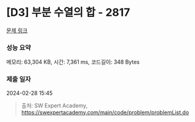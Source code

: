 # [D3] 부분 수열의 합 - 2817 

[문제 링크](https://swexpertacademy.com/main/code/problem/problemDetail.do?contestProbId=AV7IzvG6EksDFAXB) 

### 성능 요약

메모리: 63,304 KB, 시간: 7,361 ms, 코드길이: 348 Bytes

### 제출 일자

2024-02-28 15:45



> 출처: SW Expert Academy, https://swexpertacademy.com/main/code/problem/problemList.do